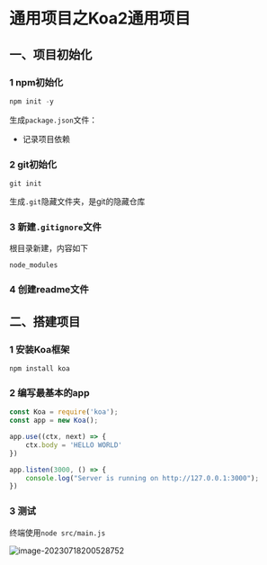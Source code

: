 # 通用项目之Koa2通用项目

## 一、项目初始化

### 1 npm初始化

```javascript
npm init -y	
```

生成`package.json`文件：

- 记录项目依赖

### 2 git初始化

```git
git init
```

生成`.git`隐藏文件夹，是git的隐藏仓库

### 3 新建`.gitignore`文件

根目录新建，内容如下

```
node_modules
```

### 4 创建readme文件



## 二、搭建项目

### 1 安装Koa框架

```
npm install koa
```

### 2 编写最基本的app

```javascript
const Koa = require('koa');
const app = new Koa();

app.use((ctx, next) => {
    ctx.body = 'HELLO WORLD'
})

app.listen(3000, () => {
    console.log("Server is running on http://127.0.0.1:3000");
})
```

### 3 测试

终端使用`node src/main.js`

![image-20230718200528752](F:/typora-image/image-20230718200528752.png)